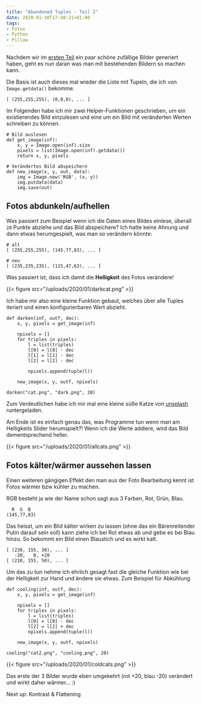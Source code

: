 ```yaml
---
title: "Abandoned Tuples - Teil 2"
date: 2020-01-30T17:48:21+01:00
tags:
- Fotos
- Python
- Pillow
---
```


Nachdem wir im [ersten Teil](/blog/2020/01/29/abandoned-tuples/) ein paar
schöne zufällige Bilder generiert haben, geht es nun daran was man mit
bestehenden Bildern so machen kann.

Die Basis ist auch dieses mal wieder die Liste mit Tupeln, die ich von
`Image.getdata()` bekomme.

```
[ (255,255,255), (0,0,0), ... ]
```

Im Folgenden habe ich mir zwei Helper-Funktionen geschrieben, um ein
existierendes Bild einzulesen und eine um ein Bild mit veränderten Werten
schreiben zu können.

```
# Bild auslesen
def get_image(inf):
    x, y = Image.open(inf).size
    pixels = list(Image.open(inf).getdata())
    return x, y, pixels

# Verändertes Bild abspeichern
def new_image(x, y, out, data):
    img = Image.new('RGB', (x, y))
    img.putdata(data)
    img.save(out)
```

## Fotos abdunkeln/aufhellen

Was passiert zum Beispiel wenn ich die Daten eines Bildes einlese, überall
`20` Punkte abziehe und das Bild abspeichere? Ich hatte keine Ahnung
und dann etwas herumgespielt, was man so verändern könnte:

```
# alt
[ (255,255,255), (145,77,83), ... ]

# neu
[ (235,235,235), (115,47,63), ... ]
```

Was passiert ist, dass ich damit die **Helligkeit** des Fotos verändere!

{{< figure src="/uploads/2020/01/darkcat.png" >}}

Ich habe mir also eine kleine Funktion gebaut, welches über alle Tuples
iteriert und einen konfigurierbaren Wert abzieht.

```
def darken(inf, outf, dec):
    x, y, pixels = get_image(inf)

    npixels = []
    for triples in pixels:
        l = list(triples)
        l[0] = l[0] - dec
        l[1] = l[1] - dec
        l[2] = l[2] - dec

        npixels.append(tuple(l))

    new_image(x, y, outf, npixels)

darken("cat.png", "dark.png", 20)
```

Zum Verdeutlichen habe ich mir mal eine kleine süße Katze von
[unsplash](https://unsplash.com) runtergeladen.

Am Ende ist es einfach genau das, was Programme tun wenn man am
Helligkeits Slider herumspielt?! Wenn ich die Werte addiere, wird das Bild
dementsprechend heller.

{{< figure src="/uploads/2020/01/allcats.png" >}}

## Fotos kälter/wärmer aussehen lassen

Einen weiteren gängigen Effekt den man aus der Foto Bearbeitung kennt ist
Fotos wärmer bzw kühler zu machen.

RGB besteht ja wie der Name schon sagt aus 3 Farben, Rot, Grün, Blau.

```
  R  G  B
(145,77,83)
```

Das heisst, um ein Bild kälter wirken zu lassen (ohne das ein Bärenreitender Putin darauf sein
soll) kann ziehe ich bei Rot etwas ab und gebe  es bei Blau hinzu. So bekommt
ein Bild einen Blaustich und es wirkt kalt.

```
[ (230, 155, 30), ... ]
   -20,   0, +20
[ (210, 155, 50), ... ]
```

Um das zu tun nehme ich ehrlich gesagt fast die gleiche Funktion wie bei der
Helligkeit zur Hand und ändere sie etwas. Zum Beispiel für Abkühlung

```
def cooling(inf, outf, dec):
    x, y, pixels = get_image(inf)

    npixels = []
    for triples in pixels:
        l = list(triples)
        l[0] = l[0] - dec
        l[2] = l[2] + dec
        npixels.append(tuple(l))

    new_image(x, y, outf, npixels)

cooling("cat2.png", "cooling.png", 20)
```

{{< figure src="/uploads/2020/01/coldcats.png" >}}

Das erste der 3 Bilder wurde eben umgekehrt (rot +20, blau -20) verändert
und wirkt daher wärmer... :)

Next up: Kontrast & Flattening
